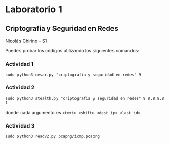 # Laboratorio 1

## Criptografía y Seguridad en Redes

Nicolás Chirino - S1

Puedes probar los códigos utilizando los siguientes comandos:

### Actividad 1

```shell
sudo python3 cesar.py "criptografia y seguridad en redes" 9
```

### Actividad 2

```shell
sudo python3 stealth.py "criptografia y seguridad en redes" 9 8.8.8.8 1
```

donde cada argumento es `<text> <shift> <dest_ip> <last_id>`

### Actividad 3

```shell
sudo python3 readv2.py pcapng/icmp.pcapng
```
